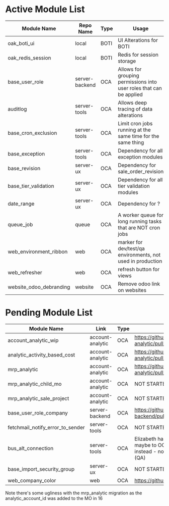 # Active Module List

Module Name | Repo Name | Type | Usage
--- | --- | --- | ---
oak_boti_ui | local | BOTI | UI Alterations for BOTI
oak_redis_session | local | BOTI | Redis for session storage
base_user_role | server-backend | OCA | Allows for grouping permissions into user roles that can be applied
auditlog | server-tools | OCA | Allows deep tracing of data alterations
base_cron_exclusion | server-tools | OCA | Limit cron jobs running at the same time for the same thing
base_exception | server-tools | OCA | Dependency for all exception modules
base_revision| server-ux | OCA | Dependency for sale_order_revision
base_tier_validation| server-ux | OCA | Dependency for all tier validation modules
date_range| server-ux | OCA | Dependency for ?
queue_job | queue | OCA | A worker queue for long running tasks that are NOT cron jobs
web_environment_ribbon | web | OCA | marker for dev/test/qa environments, not used in production
web_refresher | web | OCA | refresh button for views
website_odoo_debranding | website | OCA | Remove odoo link on websites

# Pending Module List
Module Name | Link | Type | PR or status
--- | --- | --- | ---
account_analytic_wip | account-analytic | OCA | https://github.com/OCA/account-analytic/pull/540
analytic_activity_based_cost| account-analytic | OCA | https://github.com/OCA/account-analytic/pull/538
mrp_analytic | account-analytic | OCA | https://github.com/OCA/account-analytic/pull/494
mrp_analytic_child_mo | account-analytic | OCA | NOT STARTED
mrp_analytic_sale_project| account-analytic | OCA | NOT STARTED
base_user_role_company | server-backend | OCA | https://github.com/OCA/server-backend/pull/187 - 15? Stale?
fetchmail_notify_error_to_sender | server-tools | OCA | NOT STARTED
bus_alt_connection | server-tools | OCA | Elizabeth has a ported version of this, maybe to OCa, maybe as oak module instead - not needed until pooler is up (QA)
base_import_security_group | server-ux | OCA | NOT STARTED
web_company_color | web | OCA | https://github.com/OCA/web/pull/2449

Note there's some ugliness with the mrp_analytic migration as the analytic_account_id was added to the MO in 16
